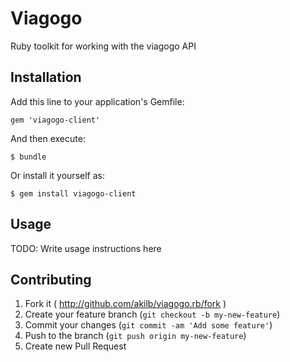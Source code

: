 # Viagogo

Ruby toolkit for working with the viagogo API

## Installation

Add this line to your application's Gemfile:

    gem 'viagogo-client'

And then execute:

    $ bundle

Or install it yourself as:

    $ gem install viagogo-client

## Usage

TODO: Write usage instructions here

## Contributing

1. Fork it ( http://github.com/akilb/viagogo.rb/fork )
2. Create your feature branch (`git checkout -b my-new-feature`)
3. Commit your changes (`git commit -am 'Add some feature'`)
4. Push to the branch (`git push origin my-new-feature`)
5. Create new Pull Request
